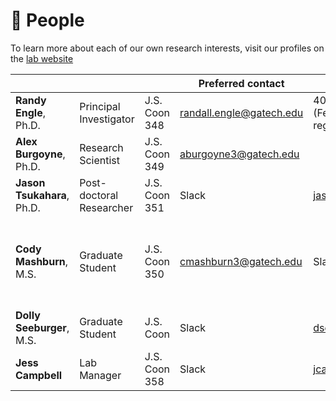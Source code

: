 # 🙋 People

To learn more about each of our own research interests, visit our profiles on the [lab website](https://englelab.gatech.edu/people)

<table data-view="cards"><thead><tr><th></th><th></th><th></th><th>Preferred contact</th><th>Other contact</th><th>Responsibilities</th></tr></thead><tbody><tr><td><strong>Randy Engle</strong>, Ph.D.</td><td>Principal Investigator</td><td>J.S. Coon 348</td><td><a href="mailto:randall.engle@gatech.edu">randall.engle@gatech.edu</a></td><td>404-644-8152 <br>(Feel free to call at any time regarding lab issues)</td><td></td></tr><tr><td><strong>Alex Burgoyne</strong>, Ph.D.</td><td>Research Scientist</td><td>J.S. Coon 349</td><td><a href="mailto:aburgoyne3@gatech.edu">aburgoyne3@gatech.edu</a></td><td></td><td></td></tr><tr><td><strong>Jason Tsukahara</strong>, Ph.D.</td><td>Post-doctoral Researcher</td><td>J.S. Coon 351</td><td>Slack</td><td><a href="mailto:jason.tsukahara@gatech.edu">jason.tsukahara@gatech.edu</a></td><td><mark style="color:green;">Time Approver</mark><br><mark style="color:green;">Website Manager</mark></td></tr><tr><td><strong>Cody Mashburn</strong>, M.S.</td><td>Graduate Student</td><td>J.S. Coon 350</td><td><a href="mailto:cmashburn3@gatech.edu">cmashburn3@gatech.edu</a></td><td>Slack</td><td><mark style="color:green;">Hiring and Onboarding</mark><br><mark style="color:green;">Task Downloads Manager</mark><br><mark style="color:green;">Website Manager</mark></td></tr><tr><td><strong>Dolly Seeburger</strong>, M.S.</td><td>Graduate Student</td><td>J.S. Coon </td><td>Slack</td><td><a href="mailto:dseeburger3@gatech.edu">dseeburger3@gatech.edu</a></td><td></td></tr><tr><td><strong>Jess Campbell</strong></td><td>Lab Manager</td><td>J.S. Coon 358</td><td>Slack</td><td><a href="mailto:jcampbell305@gatech.edu">jcampbell305@gatech.edu</a></td><td><mark style="color:green;">Lab Manager</mark></td></tr></tbody></table>

